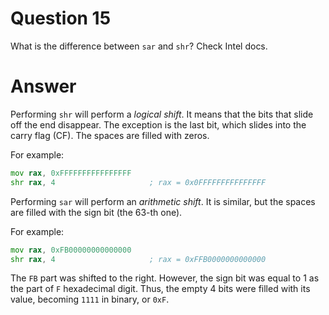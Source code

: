
# Question 15


What is the difference between `sar` and `shr`? Check Intel docs.


# Answer





Performing `shr` will perform a _logical shift_. It means that the bits that
slide off the end disappear. The exception is the last bit, which slides into 
the carry flag (CF).
The spaces are filled with zeros.

For example:

```asm
mov rax, 0xFFFFFFFFFFFFFFFF      
shr rax, 4                     ; rax = 0x0FFFFFFFFFFFFFFF
```


Performing `sar` will perform an _arithmetic shift_. It is similar, but the
spaces are filled with the sign bit (the 63-th one).

For example:

```asm
mov rax, 0xFB00000000000000      
shr rax, 4                     ; rax = 0xFFB0000000000000
```

The `FB` part was shifted to the right. However, the sign bit was equal to 
1 as the part of `F` hexadecimal digit. Thus, the empty 4 bits were filled with
its value, becoming `1111` in binary, or  `0xF`.





       